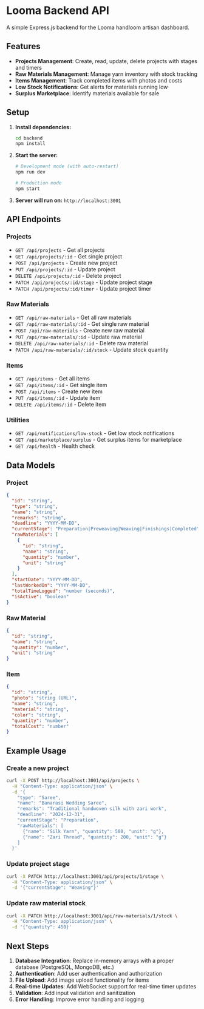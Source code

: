 # Looma Backend API

A simple Express.js backend for the Looma handloom artisan dashboard.

## Features

- **Projects Management**: Create, read, update, delete projects with stages and timers
- **Raw Materials Management**: Manage yarn inventory with stock tracking
- **Items Management**: Track completed items with photos and costs
- **Low Stock Notifications**: Get alerts for materials running low
- **Surplus Marketplace**: Identify materials available for sale

## Setup

1. **Install dependencies:**
   ```bash
   cd backend
   npm install
   ```

2. **Start the server:**
   ```bash
   # Development mode (with auto-restart)
   npm run dev
   
   # Production mode
   npm start
   ```

3. **Server will run on:** `http://localhost:3001`

## API Endpoints

### Projects

- `GET /api/projects` - Get all projects
- `GET /api/projects/:id` - Get single project
- `POST /api/projects` - Create new project
- `PUT /api/projects/:id` - Update project
- `DELETE /api/projects/:id` - Delete project
- `PATCH /api/projects/:id/stage` - Update project stage
- `PATCH /api/projects/:id/timer` - Update project timer

### Raw Materials

- `GET /api/raw-materials` - Get all raw materials
- `GET /api/raw-materials/:id` - Get single raw material
- `POST /api/raw-materials` - Create new raw material
- `PUT /api/raw-materials/:id` - Update raw material
- `DELETE /api/raw-materials/:id` - Delete raw material
- `PATCH /api/raw-materials/:id/stock` - Update stock quantity

### Items

- `GET /api/items` - Get all items
- `GET /api/items/:id` - Get single item
- `POST /api/items` - Create new item
- `PUT /api/items/:id` - Update item
- `DELETE /api/items/:id` - Delete item

### Utilities

- `GET /api/notifications/low-stock` - Get low stock notifications
- `GET /api/marketplace/surplus` - Get surplus items for marketplace
- `GET /api/health` - Health check

## Data Models

### Project
```json
{
  "id": "string",
  "type": "string",
  "name": "string",
  "remarks": "string",
  "deadline": "YYYY-MM-DD",
  "currentStage": "Preparation|Preweaving|Weaving|Finishings|Completed",
  "rawMaterials": [
    {
      "id": "string",
      "name": "string",
      "quantity": "number",
      "unit": "string"
    }
  ],
  "startDate": "YYYY-MM-DD",
  "lastWorkedOn": "YYYY-MM-DD",
  "totalTimeLogged": "number (seconds)",
  "isActive": "boolean"
}
```

### Raw Material
```json
{
  "id": "string",
  "name": "string",
  "quantity": "number",
  "unit": "string"
}
```

### Item
```json
{
  "id": "string",
  "photo": "string (URL)",
  "name": "string",
  "material": "string",
  "color": "string",
  "quantity": "number",
  "totalCost": "number"
}
```

## Example Usage

### Create a new project
```bash
curl -X POST http://localhost:3001/api/projects \
  -H "Content-Type: application/json" \
  -d '{
    "type": "Saree",
    "name": "Banarasi Wedding Saree",
    "remarks": "Traditional handwoven silk with zari work",
    "deadline": "2024-12-31",
    "currentStage": "Preparation",
    "rawMaterials": [
      {"name": "Silk Yarn", "quantity": 500, "unit": "g"},
      {"name": "Zari Thread", "quantity": 200, "unit": "g"}
    ]
  }'
```

### Update project stage
```bash
curl -X PATCH http://localhost:3001/api/projects/1/stage \
  -H "Content-Type: application/json" \
  -d '{"currentStage": "Weaving"}'
```

### Update raw material stock
```bash
curl -X PATCH http://localhost:3001/api/raw-materials/1/stock \
  -H "Content-Type: application/json" \
  -d '{"quantity": 450}'
```

## Next Steps

1. **Database Integration**: Replace in-memory arrays with a proper database (PostgreSQL, MongoDB, etc.)
2. **Authentication**: Add user authentication and authorization
3. **File Upload**: Add image upload functionality for items
4. **Real-time Updates**: Add WebSocket support for real-time timer updates
5. **Validation**: Add input validation and sanitization
6. **Error Handling**: Improve error handling and logging 